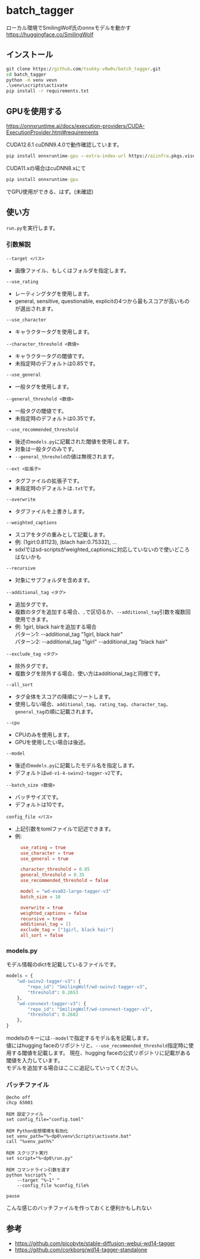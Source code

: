 # batch_tagger
ローカル環境でSmilingWolf氏のonnxモデルを動かす<br>
https://huggingface.co/SmilingWolf

## インストール
```cmd
git clone https://github.com/tsukky-v0w0v/batch_tagger.git
cd batch_tagger
python -m venv vevn
.\venv\scripts\activate
pip install -r requirements.txt
```
## GPUを使用する
https://onnxruntime.ai/docs/execution-providers/CUDA-ExecutionProvider.html#requirements<br>

CUDA12.6.1 cuDNN9.4.0で動作確認しています。
```cmd
pip install onnxruntime-gpu --extra-index-url https://aiinfra.pkgs.visualstudio.com/PublicPackages/_packaging/onnxruntime-cuda-12/pypi/simple/
```
CUDA11.xの場合はcuDNN8.xにて
```cmd
pip install onnxruntime-gpu
```
でGPU使用ができる、はず。(未確認)

## 使い方
`run.py`を実行します。

### 引数解説
`--target <パス>`
- 画像ファイル、もしくはフォルダを指定します。

`--use_rating`
- レーティングタグを使用します。
- general, sensitive, questionable, explicitの4つから最もスコアが高いものが選出されます。

`--use_character`
- キャラクタータグを使用します。

`--character_threshold <数値>`
- キャラクタータグの閾値です。
- 未指定時のデフォルトは0.85です。

`--use_general`
- 一般タグを使用します。

`--general_threshold <数値>`
- 一般タグの閾値です。
- 未指定時のデフォルトは0.35です。

`--use_recommended_threshold`
- 後述の`models.py`に記載された閾値を使用します。
- 対象は一般タグのみです。
- `--general_threshold`の値は無視されます。

`--ext <拡張子>`
- タグファイルの拡張子です。
- 未指定時のデフォルトは`.txt`です。

`--overwrite`
- タグファイルを上書きします。

`--weighted_captions`
- スコアをタグの重みとして記載します。
- 例: (1girl:0.81123), (blach hair:0.75332), ...
- sdxlではsd-scriptsがweighted_captionsに対応していないので使いどころはないかも

`--recursive`
- 対象にサブフォルダを含めます。

`--additional_tag <タグ>`
- 追加タグです。
- 複数のタグを追加する場合、`,`で区切るか、`--additional_tag`引数を複数回使用できます。
- 例: 1girl, black hairを追加する場合<br>
  パターン1: --additional_tag "1girl, black hair"<br>
  パターン2: --additional_tag "1girl" --additional_tag "black hair"

`--exclude_tag <タグ>`
- 除外タグです。
- 複数タグを除外する場合、使い方はadditional_tagと同様です。

`--all_sort`
- タグ全体をスコアの降順にソートします。
- 使用しない場合、`additional_tag`、`rating_tag`、`character_tag`、`general_tag`の順に記載されます。

`--cpu`
- CPUのみを使用します。
- GPUを使用したい場合は後述。

`--model`
- 後述の`models.py`に記載したモデル名を指定します。
- デフォルトは`wd-v1-4-swinv2-tagger-v2`です。

`--batch_size <数値>`
- バッチサイズです。
- デフォルトは10です。

`config_file <パス>`
- 上記引数をtomlファイルで記述できます。
- 例: 
  ```toml
    use_rating = true
    use_character = true
    use_general = true

    character_threshold = 0.85
    general_threshold = 0.35
    use_recommended_threshold = false

    model = "wd-eva02-large-tagger-v3"
    batch_size = 10

    overwrite = true
    weighted_captions = false
    recursive = true
    additional_tag = []
    exclude_tag = ["1girl, black hair"]
    all_sort = false
  ```

### models.py
モデル情報のdictを記載しているファイルです。
```python
models = {
    "wd-swinv2-tagger-v3": {
        "repo_id": "SmilingWolf/wd-swinv2-tagger-v3", 
        "threshold": 0.2653
    },
    "wd-convnext-tagger-v3": {
        "repo_id": "SmilingWolf/wd-convnext-tagger-v3", 
        "threshold": 0.2682
    }, 
}
```
modelsのキーには`--model`で指定するモデル名を記載します。<br>
値にはhugging faceのリポジトリと、`--use_recommended_threshold`指定時に使用する閾値を記載します。
現在、hugging faceの公式リポジトリに記載がある閾値を入力しています。<br>
モデルを追加する場合はここに追記していってください。

### バッチファイル
```batch
@echo off
chcp 65001

REM 設定ファイル
set config_file="config.toml"

REM Python仮想環境を有効化
set venv_path="%~dp0\venv\Scripts\activate.bat"
call "%venv_path%"

REM スクリプト実行
set script="%~dp0\run.py"

REM コマンドライン引数を渡す
python %script% ^
    --target "%~1" ^
    --config_file %config_file%

pause
```
こんな感じのバッチファイルを作っておくと便利かもしれない

## 参考
- https://github.com/picobyte/stable-diffusion-webui-wd14-tagger
- https://github.com/corkborg/wd14-tagger-standalone
